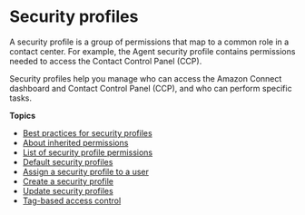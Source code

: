 # Security profiles<a name="connect-security-profiles"></a>

A security profile is a group of permissions that map to a common role in a contact center\. For example, the Agent security profile contains permissions needed to access the Contact Control Panel \(CCP\)\.

Security profiles help you manage who can access the Amazon Connect dashboard and Contact Control Panel \(CCP\), and who can perform specific tasks\. 

**Topics**
+ [Best practices for security profiles](security-profile-best-practices.md)
+ [About inherited permissions](inherited-permissions.md)
+ [List of security profile permissions](security-profile-list.md)
+ [Default security profiles](default-security-profiles.md)
+ [Assign a security profile to a user](assign-security-profile.md)
+ [Create a security profile](create-security-profile.md)
+ [Update security profiles](update-security-profiles.md)
+ [Tag\-based access control](tag-based-access-control.md)